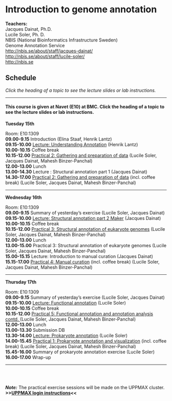 # Introduction to genome annotation

**Teachers:**    
Jacques Dainat, Ph.D.  
Lucile Soler, Ph. D.  
NBIS (National Bioinformatics Infrastructure Sweden)    
Genome Annotation Service   
<http://nbis.se/about/staff/jacques-dainat/>    
<http://nbis.se/about/staff/lucile-soler/>  
<http://nbis.se>    

## Schedule

*Click the heading of a topic to see the lecture slides or lab instructions.*

<hr>

#### This course is given at Navet (E10) at BMC. Click the heading of a topic to see the lecture slides or lab instructions.

**Tuesday 15th** 

Room: E10:1309  
**09.00-9.15** Introduction (Elina Staaf, Henrik Lantz)  
**09.15-10.00** [Lecture: Understanding Annotation](slides/Annotation_course_may2017.ppt) (Henrik Lantz)  
**10.00-10.15** Coffee break  
**10.15-12.00** [Practical 2: Gathering and preparation of data](practical_session/ExcerciseEvidence) (Lucile Soler, Jacques Dainat, Mahesh Binzer-Panchal)  
**12.00-13.00** Lunch  
**13.00-14.30** Lecture : Structural annotation part 1  (Jacques Dainat)  
**14.30-17.00** [Practical 2: Gathering and preparation of data](practical_session/ExcerciseEvidence) (incl. coffee break) (Lucile Soler, Jacques Dainat, Mahesh Binzer-Panchal)  

<hr>

**Wednesday 16th**

Room: E10:1309  
**09.00-9.15** Summary of yesterday’s exercise (Lucile Soler, Jacques Dainat)  
**09.15-10.00** [Lecture: Structural annotation part 2 Maker](slides/Structural_annotation_Jacques_HL.pptx) (Jacques Dainat)  
**10.00-10.15** Coffee break  
**10.15-12.00** [Practical 3: Structural annotation of eukaryote genomes](practical_session/ExerciseGeneBuilding) (Lucile Soler, Jacques Dainat, Mahesh Binzer-Panchal)  
**12.00-13.00** Lunch   
**13.00-15.00** Practical 3: Structural annotation of eukaryote genomes (Lucile Soler, Jacques Dainat, Mahesh Binzer-Panchal)  
**15.00-15.15** Lecture: Introduction to manual curation (Jacques Dainat)  
**15.15-17.00** [Practical 4: Manual curation](practical_session/ExerciseManCuration) (incl. coffee break) (Lucile Soler, Jacques Dainat, Mahesh Binzer-Panchal)  

<hr>

**Thursday 17th** 

Room: E10:1309  
**09.00-9.15** Summary of yesterday’s exercise (Lucile Soler, Jacques Dainat)  
**09.15-10.00** [Lecture: Functional annotation](slides/FunctionalAnnot_LS_11_05_2017.pdf) (Lucile Soler)  
**10.00-10.15** Coffee break  
**10.15-12.00** [Practical 5: Functional annotation and annotation analysis contd. ](practical_session/ExerciseFuncAnnotInterp) (Lucile Soler, Jacques Dainat, Mahesh Binzer-Panchal)  
**12.00-13.00** Lunch  
**13.00-13.30** Submission DB  
**13.30-14.00** [Lecture: Prokaryote annotation](slides/prokkaLS_08_05_2017_v2.pdf) (Lucile Soler)  
**14.00-15.45** [Practical 1: Prokaryote annotation and visualization](practical_session/prokka) (incl. coffee break) (Lucile Soler, Jacques Dainat, Mahesh Binzer-Panchal)  
**15.45-16.00**	Summary of prokaryote annotation exercise (Lucile Soler)  
**16.00-17.00** Wrap-up  

<hr>

<br/>
<br/>

***Note:***
The practical exercise sessions will be made on the UPPMAX cluster. **>>[UPPMAX login instructions](practical_session/LoginInstructions)<<**
